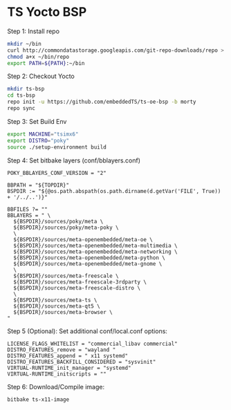 TS Yocto BSP
=========

Step 1: Install repo

```bash
mkdir ~/bin
curl http://commondatastorage.googleapis.com/git-repo-downloads/repo > ~/bin/repo`
chmod a+x ~/bin/repo
export PATH=${PATH}:~/bin
```

Step 2: Checkout Yocto

```bash
mkdir ts-bsp
cd ts-bsp
repo init -u https://github.com/embeddedTS/ts-oe-bsp -b morty
repo sync
```

Step 3: Set Build Env

```bash
export MACHINE="tsimx6"
export DISTRO="poky"
source ./setup-environment build
```

Step 4: Set bitbake layers (conf/bblayers.conf)
```
POKY_BBLAYERS_CONF_VERSION = "2"

BBPATH = "${TOPDIR}"
BSPDIR := "${@os.path.abspath(os.path.dirname(d.getVar('FILE', True)) + '/../..')}"

BBFILES ?= ""
BBLAYERS = " \
  ${BSPDIR}/sources/poky/meta \
  ${BSPDIR}/sources/poky/meta-poky \
  \
  ${BSPDIR}/sources/meta-openembedded/meta-oe \
  ${BSPDIR}/sources/meta-openembedded/meta-multimedia \
  ${BSPDIR}/sources/meta-openembedded/meta-networking \
  ${BSPDIR}/sources/meta-openembedded/meta-python \
  ${BSPDIR}/sources/meta-openembedded/meta-gnome \
  \
  ${BSPDIR}/sources/meta-freescale \
  ${BSPDIR}/sources/meta-freescale-3rdparty \
  ${BSPDIR}/sources/meta-freescale-distro \
  \
  ${BSPDIR}/sources/meta-ts \
  ${BSPDIR}/sources/meta-qt5 \
  ${BSPDIR}/sources/meta-browser \
"
```

Step 5 (Optional): Set additional conf/local.conf options:
```
LICENSE_FLAGS_WHITELIST = "commercial_libav commercial"
DISTRO_FEATURES_remove = "wayland "
DISTRO_FEATURES_append = " x11 systemd"
DISTRO_FEATURES_BACKFILL_CONSIDERED = "sysvinit"
VIRTUAL-RUNTIME_init_manager = "systemd"
VIRTUAL-RUNTIME_initscripts = ""
```

Step 6: Download/Compile image:

```bash
bitbake ts-x11-image
```
